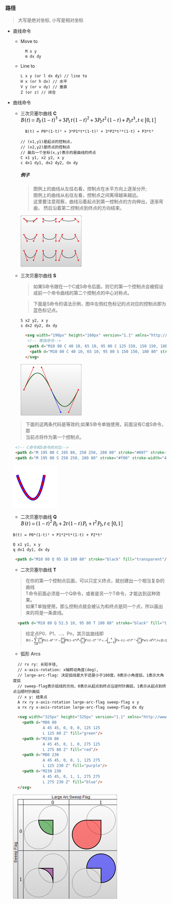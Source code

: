 ### 路径
> 大写是绝对坐标, 小写是相对坐标
- 直线命令
  - Move to
    ```
      M x y
      m dx dy
    ```
  - Line to
    ```
    L x y (or l dx dy) // line to
    H x (or h dx) // 水平
    V y (or v dy) // 垂直
    Z (or z) // 闭合
    ```
- 曲线命令
  - 三次贝塞尔曲线 **C**  
    ![三次贝塞尔曲线](./images/03-01-001.jpg)
    ```markdown
      B(t) = P0*(1-t)³ + 3*P1*t*(1-t)² + 3*P2*t²*(1-t) + P3*t³
    ```
    ```
    // (x1,y1)是起点的控制点，
    // (x2,y2)是终点的控制点
    // 最后一个坐标(x,y)表示的是曲线的终点
    C x1 y1, x2 y2, x y 
    c dx1 dy1, dx2 dy2, dx dy
    ```
    ##### 例子
    > 图例上的曲线从左往右看，控制点在水平方向上逐渐分开;  
      图例上的曲线从右往左看，控制点之间离得越来越远。  
      这里要注意观察，曲线沿着起点到第一控制点的方向伸出，逐渐弯曲，
      然后沿着第二控制点到终点的方向结束。
    
    ![例子](./images/03-Cubic_Bezier_Curves.png)
    
  - 三次贝塞尔曲线 **S**
    > 如果S命令跟在一个C或S命令后面，则它的第一个控制点会被假设成前一个命令曲线的第二个控制点的中心对称点。
    
    > 下面是S命令的语法示例，图中左侧红色标记的点对应的控制点即为蓝色标记点。
    ```
    S x2 y2, x y 
    s dx2 dy2, dx dy
    ```
    ```html
      <svg width="190px" height="160px" version="1.1" xmlns="http://www.w3.org/2000/svg">
       <!-- 等效命令-->
       <path d="M10 80 C 40 10, 65 10, 95 80 C 125 150, 150 150, 180 80" stroke="black" fill="transparent"></path>
        <path d="M10 80 C 40 10, 65 10, 95 80 S 150 150, 180 80" stroke="black" fill="transparent"/>
      </svg>
    ```
    ![S命令](./images/03-ShortCut_Cubic_Bezier.png)
    
   > 下面的这两条代码是等效的;如果S命令单独使用，前面没有C或S命令，那  
     当前点将作为第一个控制点。
   ```html
    <!-- C命令和S命令的对比-->
    <path d="M 195 80 C 195 80, 250 250, 280 80" stroke="#00f" stroke-width="8" fill="transparent"></path>
    <path d="M 195 80 S 250 250, 280 80" stroke="#f00" stroke-width="4" fill="transparent"></path>
   ```
   ![S命令](./images/03-02-001.png)
   
  - 二次贝塞尔曲线 **Q**  
  ![二次贝塞尔曲线](./images/03-02-002.jpg)
  ```
  B(t) = P0*(1-t)² + P1*2*t*(1-t) + P2*t²
  ```
  ```
  Q x1 y1, x y
  q dx1 dy1, dx dy
  ```
  ```html
   <path d="M10 80 Q 95 10 180 80" stroke="black" fill="transparent"/>
  ```
  
  - 二次贝塞尔曲线 **T**  
  > 在你的第一个控制点后面，可以只定义终点，就创建出一个相当复杂的曲线  
  > T命令前面必须是一个Q命令，或者是另一个T命令，才能达到这种效果。  
  > 如果T单独使用，那么控制点就会被认为和终点是同一个点，所以画出来的将是一条直线。
  ```html
    <path d="M10 80 Q 52.5 10, 95 80 T 180 80" stroke="black" fill="transparent"/>
  ```
  
  > 给定点P0、P1、…、Pn，其贝兹曲线即  
  > ![n次贝塞尔曲线](./images/03-02-003.jpg)
  
  - 弧形 Arcs
  ```
    // rx ry: 长短半径, 
    // x-axis-rotation: x轴转动角度(deg), 
    // large-arc-flag: 决定弧线是大于还是小于180度，0表示小角度弧，1表示大角度弧
    // sweep-flag表示弧线的方向，0表示从起点到终点沿逆时针画弧，1表示从起点到终点沿顺时针画弧
    // x y: 结束点
    A rx ry x-axis-rotation large-arc-flag sweep-flag x y
    a rx ry x-axis-rotation large-arc-flag sweep-flag dx dy
  ```
  ```html
    <svg width="325px" height="325px" version="1.1" xmlns="http://www.w3.org/2000/svg">
      <path d="M80 80
               A 45 45, 0, 0, 0, 125 125
               L 125 80 Z" fill="green"/>
      <path d="M230 80
               A 45 45, 0, 1, 0, 275 125
               L 275 80 Z" fill="red"/>
      <path d="M80 230
               A 45 45, 0, 0, 1, 125 275
               L 125 230 Z" fill="purple"/>
      <path d="M230 230
               A 45 45, 0, 1, 1, 275 275
               L 275 230 Z" fill="blue"/>
    </svg>
  ```
  ![A命令](./images/03-SVGArcs_Flags.png)
  
  
  
